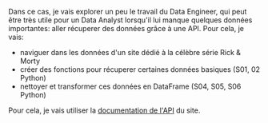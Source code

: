 Dans ce cas, je vais explorer un peu le travail du Data Engineer, qui peut être très utile pour un Data Analyst lorsqu'il lui manque quelques données importantes: aller récuperer des données grâce à une API. 
Pour cela, je vais: 
- naviguer dans les données d'un site dédié à la célèbre série Rick & Morty
- créer des fonctions pour récuperer certaines données basiques (S01, 02 Python)
- nettoyer et transformer ces données en DataFrame (S04, S05, S06 Python) 

Pour cela, je vais utiliser la [documentation de l'API](https://rickandmortyapi.com/documentation/) du site.
